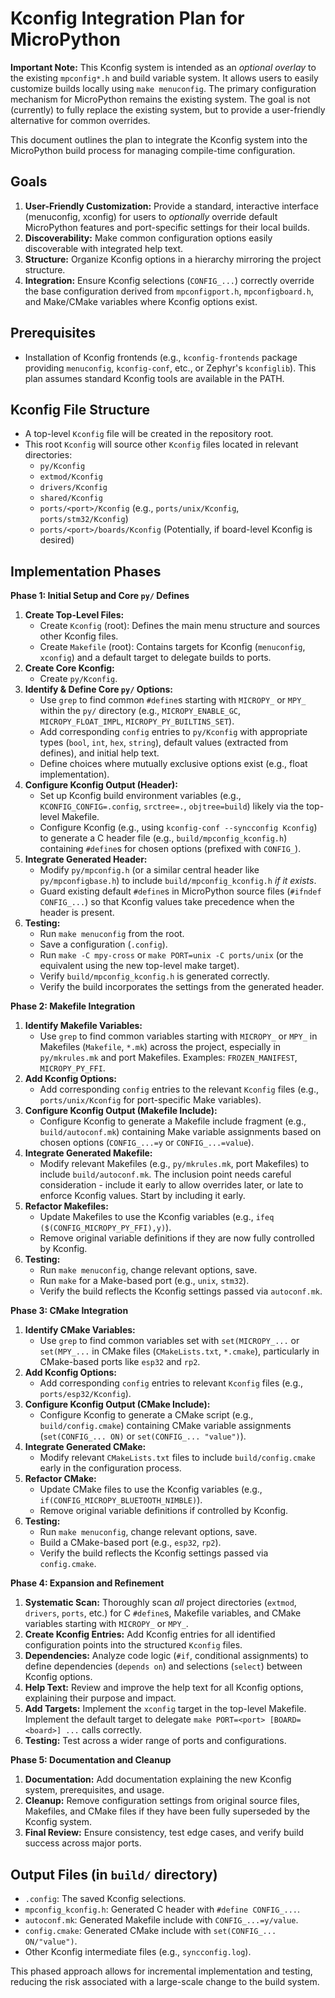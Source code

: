 # Kconfig Integration Plan for MicroPython

**Important Note:** This Kconfig system is intended as an *optional overlay* to the existing `mpconfig*.h` and build variable system. It allows users to easily customize builds locally using `make menuconfig`. The primary configuration mechanism for MicroPython remains the existing system. The goal is not (currently) to fully replace the existing system, but to provide a user-friendly alternative for common overrides.

This document outlines the plan to integrate the Kconfig system into the MicroPython build process for managing compile-time configuration.

## Goals

1.  **User-Friendly Customization:** Provide a standard, interactive interface (menuconfig, xconfig) for users to *optionally* override default MicroPython features and port-specific settings for their local builds.
2.  **Discoverability:** Make common configuration options easily discoverable with integrated help text.
3.  **Structure:** Organize Kconfig options in a hierarchy mirroring the project structure.
4.  **Integration:** Ensure Kconfig selections (`CONFIG_...`) correctly override the base configuration derived from `mpconfigport.h`, `mpconfigboard.h`, and Make/CMake variables where Kconfig options exist.

## Prerequisites

*   Installation of Kconfig frontends (e.g., `kconfig-frontends` package providing `menuconfig`, `kconfig-conf`, etc., or Zephyr's `kconfiglib`). This plan assumes standard Kconfig tools are available in the PATH.

## Kconfig File Structure

*   A top-level `Kconfig` file will be created in the repository root.
*   This root `Kconfig` will source other `Kconfig` files located in relevant directories:
    *   `py/Kconfig`
    *   `extmod/Kconfig`
    *   `drivers/Kconfig`
    *   `shared/Kconfig`
    *   `ports/<port>/Kconfig` (e.g., `ports/unix/Kconfig`, `ports/stm32/Kconfig`)
    *   `ports/<port>/boards/Kconfig` (Potentially, if board-level Kconfig is desired)

## Implementation Phases

**Phase 1: Initial Setup and Core `py/` Defines**

1.  **Create Top-Level Files:**
    *   Create `Kconfig` (root): Defines the main menu structure and sources other Kconfig files.
    *   Create `Makefile` (root): Contains targets for Kconfig (`menuconfig`, `xconfig`) and a default target to delegate builds to ports.
2.  **Create Core Kconfig:**
    *   Create `py/Kconfig`.
3.  **Identify & Define Core `py/` Options:**
    *   Use `grep` to find common `#define`s starting with `MICROPY_` or `MPY_` within the `py/` directory (e.g., `MICROPY_ENABLE_GC`, `MICROPY_FLOAT_IMPL`, `MICROPY_PY_BUILTINS_SET`).
    *   Add corresponding `config` entries to `py/Kconfig` with appropriate types (`bool`, `int`, `hex`, `string`), default values (extracted from defines), and initial help text.
    *   Define choices where mutually exclusive options exist (e.g., float implementation).
4.  **Configure Kconfig Output (Header):**
    *   Set up Kconfig build environment variables (e.g., `KCONFIG_CONFIG=.config`, `srctree=.`, `objtree=build`) likely via the top-level Makefile.
    *   Configure Kconfig (e.g., using `kconfig-conf --syncconfig Kconfig`) to generate a C header file (e.g., `build/mpconfig_kconfig.h`) containing `#define`s for chosen options (prefixed with `CONFIG_`).
5.  **Integrate Generated Header:**
    *   Modify `py/mpconfig.h` (or a similar central header like `py/mpconfigbase.h`) to include `build/mpconfig_kconfig.h` *if it exists*.
    *   Guard existing default `#define`s in MicroPython source files (`#ifndef CONFIG_...`) so that Kconfig values take precedence when the header is present.
6.  **Testing:**
    *   Run `make menuconfig` from the root.
    *   Save a configuration (`.config`).
    *   Run `make -C mpy-cross` or `make PORT=unix -C ports/unix` (or the equivalent using the new top-level make target).
    *   Verify `build/mpconfig_kconfig.h` is generated correctly.
    *   Verify the build incorporates the settings from the generated header.

**Phase 2: Makefile Integration**

1.  **Identify Makefile Variables:**
    *   Use `grep` to find common variables starting with `MICROPY_` or `MPY_` in Makefiles (`Makefile`, `*.mk`) across the project, especially in `py/mkrules.mk` and port Makefiles. Examples: `FROZEN_MANIFEST`, `MICROPY_PY_FFI`.
2.  **Add Kconfig Options:**
    *   Add corresponding `config` entries to the relevant `Kconfig` files (e.g., `ports/unix/Kconfig` for port-specific Make variables).
3.  **Configure Kconfig Output (Makefile Include):**
    *   Configure Kconfig to generate a Makefile include fragment (e.g., `build/autoconf.mk`) containing Make variable assignments based on chosen options (`CONFIG_...=y` or `CONFIG_...=value`).
4.  **Integrate Generated Makefile:**
    *   Modify relevant Makefiles (e.g., `py/mkrules.mk`, port Makefiles) to include `build/autoconf.mk`. The inclusion point needs careful consideration - include it early to allow overrides later, or late to enforce Kconfig values. Start by including it early.
5.  **Refactor Makefiles:**
    *   Update Makefiles to use the Kconfig variables (e.g., `ifeq ($(CONFIG_MICROPY_PY_FFI),y)`).
    *   Remove original variable definitions if they are now fully controlled by Kconfig.
6.  **Testing:**
    *   Run `make menuconfig`, change relevant options, save.
    *   Run `make` for a Make-based port (e.g., `unix`, `stm32`).
    *   Verify the build reflects the Kconfig settings passed via `autoconf.mk`.

**Phase 3: CMake Integration**

1.  **Identify CMake Variables:**
    *   Use `grep` to find common variables set with `set(MICROPY_...` or `set(MPY_...` in CMake files (`CMakeLists.txt`, `*.cmake`), particularly in CMake-based ports like `esp32` and `rp2`.
2.  **Add Kconfig Options:**
    *   Add corresponding `config` entries to relevant `Kconfig` files (e.g., `ports/esp32/Kconfig`).
3.  **Configure Kconfig Output (CMake Include):**
    *   Configure Kconfig to generate a CMake script (e.g., `build/config.cmake`) containing CMake variable assignments (`set(CONFIG_... ON)` or `set(CONFIG_... "value")`).
4.  **Integrate Generated CMake:**
    *   Modify relevant `CMakeLists.txt` files to include `build/config.cmake` early in the configuration process.
5.  **Refactor CMake:**
    *   Update CMake files to use the Kconfig variables (e.g., `if(CONFIG_MICROPY_BLUETOOTH_NIMBLE)`).
    *   Remove original variable definitions if controlled by Kconfig.
6.  **Testing:**
    *   Run `make menuconfig`, change relevant options, save.
    *   Build a CMake-based port (e.g., `esp32`, `rp2`).
    *   Verify the build reflects the Kconfig settings passed via `config.cmake`.

**Phase 4: Expansion and Refinement**

1.  **Systematic Scan:** Thoroughly scan *all* project directories (`extmod`, `drivers`, `ports`, etc.) for C `#define`s, Makefile variables, and CMake variables starting with `MICROPY_` or `MPY_`.
2.  **Create Kconfig Entries:** Add Kconfig entries for all identified configuration points into the structured `Kconfig` files.
3.  **Dependencies:** Analyze code logic (`#if`, conditional assignments) to define dependencies (`depends on`) and selections (`select`) between Kconfig options.
4.  **Help Text:** Review and improve the help text for all Kconfig options, explaining their purpose and impact.
5.  **Add Targets:** Implement the `xconfig` target in the top-level Makefile. Implement the default target to delegate `make PORT=<port> [BOARD=<board>] ...` calls correctly.
6.  **Testing:** Test across a wider range of ports and configurations.

**Phase 5: Documentation and Cleanup**

1.  **Documentation:** Add documentation explaining the new Kconfig system, prerequisites, and usage.
2.  **Cleanup:** Remove configuration settings from original source files, Makefiles, and CMake files if they have been fully superseded by the Kconfig system.
3.  **Final Review:** Ensure consistency, test edge cases, and verify build success across major ports.

## Output Files (in `build/` directory)

*   `.config`: The saved Kconfig selections.
*   `mpconfig_kconfig.h`: Generated C header with `#define CONFIG_...`.
*   `autoconf.mk`: Generated Makefile include with `CONFIG_...=y/value`.
*   `config.cmake`: Generated CMake include with `set(CONFIG_... ON/"value")`.
*   Other Kconfig intermediate files (e.g., `syncconfig.log`).

This phased approach allows for incremental implementation and testing, reducing the risk associated with a large-scale change to the build system.
